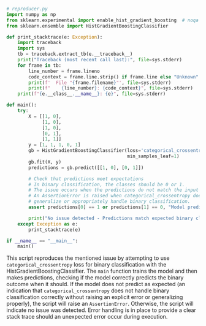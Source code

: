```python
# reproducer.py
import numpy as np
from sklearn.experimental import enable_hist_gradient_boosting  # noqa
from sklearn.ensemble import HistGradientBoostingClassifier

def print_stacktrace(e: Exception):
    import traceback
    import sys
    tb = traceback.extract_tb(e.__traceback__)
    print("Traceback (most recent call last):", file=sys.stderr)
    for frame in tb:
        line_number = frame.lineno
        code_context = frame.line.strip() if frame.line else "Unknown"
        print(f'  File "{frame.filename}"', file=sys.stderr)
        print(f"    {line_number}: {code_context}", file=sys.stderr)
    print(f"{e.__class__.__name__}: {e}", file=sys.stderr)

def main():
    try:
        X = [[1, 0],
             [1, 0],
             [1, 0],
             [0, 1],
             [1, 1]]
        y = [1, 1, 1, 0, 1]
        gb = HistGradientBoostingClassifier(loss='categorical_crossentropy',
                                            min_samples_leaf=1)
        gb.fit(X, y)
        predictions = gb.predict([[1, 0], [0, 1]])

        # Check that predictions meet expectations
        # In binary classification, the classes should be 0 or 1.
        # The issue occurs when the predictions do not match the input binary labels.
        # An AssertionError is raised when categorical_crossentropy does not
        # generalize or appropriately handle binary classification.
        assert predictions[0] == 1 or predictions[1] == 0, "Model prediction does not match expected binary classification output."

        print("No issue detected - Predictions match expected binary classification output")
    except Exception as e:
        print_stacktrace(e)

if __name__ == "__main__":
    main()
```

This script reproduces the mentioned issue by attempting to use `categorical_crossentropy` loss for binary classification with the HistGradientBoostingClassifier. The `main` function trains the model and then makes predictions, checking if the model correctly predicts the binary outcome when it should. If the model does not predict as expected (an indication that `categorical_crossentropy` does not handle binary classification correctly without raising an explicit error or generalizing properly), the script will raise an `AssertionError`. Otherwise, the script will indicate no issue was detected. Error handling is in place to provide a clear stack trace should an unexpected error occur during execution.
